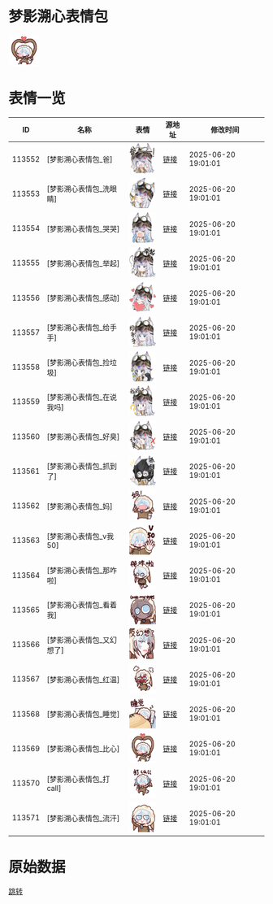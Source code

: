 # 梦影溯心表情包

<img src="./cover.png" height="60" alt="cover" />

# 表情一览

|ID|名称|表情|源地址|修改时间|
|----|----|----|----|----|
|113552|[梦影溯心表情包_爸]|<img src="./pic/113552_%5B梦影溯心表情包_爸%5D.png" height="60" alt="爸"/>|[链接](https://i0.hdslb.com/bfs/garb/5c6135dbee15617a5c7b26bab78db742ed3ae7bf.png)|2025-06-20 19:01:01|
|113553|[梦影溯心表情包_洗眼睛]|<img src="./pic/113553_%5B梦影溯心表情包_洗眼睛%5D.png" height="60" alt="洗眼睛"/>|[链接](https://i0.hdslb.com/bfs/garb/2c99012c81cc8ce0b05274aa1ca2d59f2ae9b81a.png)|2025-06-20 19:01:01|
|113554|[梦影溯心表情包_哭哭]|<img src="./pic/113554_%5B梦影溯心表情包_哭哭%5D.png" height="60" alt="哭哭"/>|[链接](https://i0.hdslb.com/bfs/garb/15d3bc661243f81936be48fac1f162bac9e7fdc0.png)|2025-06-20 19:01:01|
|113555|[梦影溯心表情包_举起]|<img src="./pic/113555_%5B梦影溯心表情包_举起%5D.png" height="60" alt="举起"/>|[链接](https://i0.hdslb.com/bfs/garb/448340be1ddb441a4d974ddba5706ea421e3c56f.png)|2025-06-20 19:01:01|
|113556|[梦影溯心表情包_感动]|<img src="./pic/113556_%5B梦影溯心表情包_感动%5D.png" height="60" alt="感动"/>|[链接](https://i0.hdslb.com/bfs/garb/37a3f6eea874d3a7ec76477ba35c6f1690f2140a.png)|2025-06-20 19:01:01|
|113557|[梦影溯心表情包_给手手]|<img src="./pic/113557_%5B梦影溯心表情包_给手手%5D.png" height="60" alt="给手手"/>|[链接](https://i0.hdslb.com/bfs/garb/61549398050ad3268901bd27b6ce91d657ed8783.png)|2025-06-20 19:01:01|
|113558|[梦影溯心表情包_捡垃圾]|<img src="./pic/113558_%5B梦影溯心表情包_捡垃圾%5D.png" height="60" alt="捡垃圾"/>|[链接](https://i0.hdslb.com/bfs/garb/27d6bc02bddba60ee8b776dedf48d6e69b6f43bc.png)|2025-06-20 19:01:01|
|113559|[梦影溯心表情包_在说我吗]|<img src="./pic/113559_%5B梦影溯心表情包_在说我吗%5D.png" height="60" alt="在说我吗"/>|[链接](https://i0.hdslb.com/bfs/garb/01f129e0c2f8f8cf828da13a745e89f7ef1fd04f.png)|2025-06-20 19:01:01|
|113560|[梦影溯心表情包_好臭]|<img src="./pic/113560_%5B梦影溯心表情包_好臭%5D.png" height="60" alt="好臭"/>|[链接](https://i0.hdslb.com/bfs/garb/f3019dbb0e26aefe00d95119d023ef261f4391a2.png)|2025-06-20 19:01:01|
|113561|[梦影溯心表情包_抓到了]|<img src="./pic/113561_%5B梦影溯心表情包_抓到了%5D.png" height="60" alt="抓到了"/>|[链接](https://i0.hdslb.com/bfs/garb/d9da6550fc5f5749fb231d5f848922d3a4928b15.png)|2025-06-20 19:01:01|
|113562|[梦影溯心表情包_妈]|<img src="./pic/113562_%5B梦影溯心表情包_妈%5D.png" height="60" alt="妈"/>|[链接](https://i0.hdslb.com/bfs/garb/bdf9eeb511d143d682e491ddaa7c058a51a04863.png)|2025-06-20 19:01:01|
|113563|[梦影溯心表情包_v我50]|<img src="./pic/113563_%5B梦影溯心表情包_v我50%5D.png" height="60" alt="v我50"/>|[链接](https://i0.hdslb.com/bfs/garb/7a7eb7479343a791273359e2fe7fb211f7372814.png)|2025-06-20 19:01:01|
|113564|[梦影溯心表情包_那咋啦]|<img src="./pic/113564_%5B梦影溯心表情包_那咋啦%5D.png" height="60" alt="那咋啦"/>|[链接](https://i0.hdslb.com/bfs/garb/f8917664155d836abd8dfb94c2fc009faffd4312.png)|2025-06-20 19:01:01|
|113565|[梦影溯心表情包_看着我]|<img src="./pic/113565_%5B梦影溯心表情包_看着我%5D.png" height="60" alt="看着我"/>|[链接](https://i0.hdslb.com/bfs/garb/fd3ec445666565feab64850ef926c8bb4b7a8818.png)|2025-06-20 19:01:01|
|113566|[梦影溯心表情包_又幻想了]|<img src="./pic/113566_%5B梦影溯心表情包_又幻想了%5D.png" height="60" alt="又幻想了"/>|[链接](https://i0.hdslb.com/bfs/garb/691a1f32234dd07a7156fbf4a07f89a97de12321.png)|2025-06-20 19:01:01|
|113567|[梦影溯心表情包_红温]|<img src="./pic/113567_%5B梦影溯心表情包_红温%5D.png" height="60" alt="红温"/>|[链接](https://i0.hdslb.com/bfs/garb/88c65e350b0ce94750aa17d8049851fb3a1bf7ba.png)|2025-06-20 19:01:01|
|113568|[梦影溯心表情包_睡觉]|<img src="./pic/113568_%5B梦影溯心表情包_睡觉%5D.png" height="60" alt="睡觉"/>|[链接](https://i0.hdslb.com/bfs/garb/7cad058ad97dabe68fc8126ee7bc54fe633ca464.png)|2025-06-20 19:01:01|
|113569|[梦影溯心表情包_比心]|<img src="./pic/113569_%5B梦影溯心表情包_比心%5D.png" height="60" alt="比心"/>|[链接](https://i0.hdslb.com/bfs/garb/8feb511eef95fb93701dcf9b7be39be83a6136d6.png)|2025-06-20 19:01:01|
|113570|[梦影溯心表情包_打call]|<img src="./pic/113570_%5B梦影溯心表情包_打call%5D.png" height="60" alt="打call"/>|[链接](https://i0.hdslb.com/bfs/garb/7fdaf1f5390539397c66f8cbf12a0e21e211c3a2.png)|2025-06-20 19:01:01|
|113571|[梦影溯心表情包_流汗]|<img src="./pic/113571_%5B梦影溯心表情包_流汗%5D.png" height="60" alt="流汗"/>|[链接](https://i0.hdslb.com/bfs/garb/0bc70382ce47f213697ea6767683e0b7d70eff85.png)|2025-06-20 19:01:01|

# 原始数据

[跳转](./raw.json)

